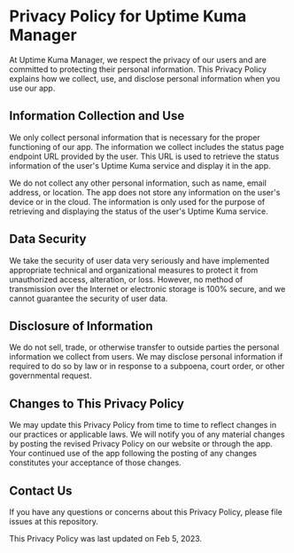 # Privacy Policy for Uptime Kuma Manager

At Uptime Kuma Manager, we respect the privacy of our users and are committed to protecting their personal information. This Privacy Policy explains how we collect, use, and disclose personal information when you use our app.

## Information Collection and Use

We only collect personal information that is necessary for the proper functioning of our app. The information we collect includes the status page endpoint URL provided by the user. This URL is used to retrieve the status information of the user's Uptime Kuma service and display it in the app.

We do not collect any other personal information, such as name, email address, or location. The app does not store any information on the user's device or in the cloud. The information is only used for the purpose of retrieving and displaying the status of the user's Uptime Kuma service.

## Data Security

We take the security of user data very seriously and have implemented appropriate technical and organizational measures to protect it from unauthorized access, alteration, or loss. However, no method of transmission over the Internet or electronic storage is 100% secure, and we cannot guarantee the security of user data.

## Disclosure of Information

We do not sell, trade, or otherwise transfer to outside parties the personal information we collect from users. We may disclose personal information if required to do so by law or in response to a subpoena, court order, or other governmental request.

## Changes to This Privacy Policy

We may update this Privacy Policy from time to time to reflect changes in our practices or applicable laws. We will notify you of any material changes by posting the revised Privacy Policy on our website or through the app. Your continued use of the app following the posting of any changes constitutes your acceptance of those changes.

## Contact Us

If you have any questions or concerns about this Privacy Policy, please file issues at this repository.

This Privacy Policy was last updated on Feb 5, 2023.